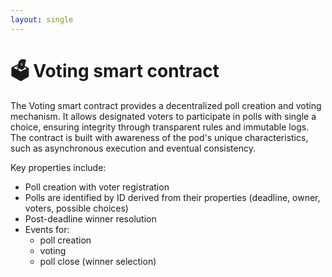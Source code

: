 ```yaml
---
layout: single
---
```


# 🗳 Voting smart contract

The Voting smart contract provides a decentralized poll creation and voting mechanism. It allows designated voters to
participate in polls with single a choice, ensuring integrity through transparent rules and immutable logs. The contract
is built with awareness of the pod's unique characteristics, such as asynchronous execution and eventual consistency.

Key properties include:

- Poll creation with voter registration
- Polls are identified by ID derived from their properties (deadline, owner, voters, possible choices)
- Post-deadline winner resolution
- Events for:
  - poll creation
  - voting
  - poll close (winner selection)